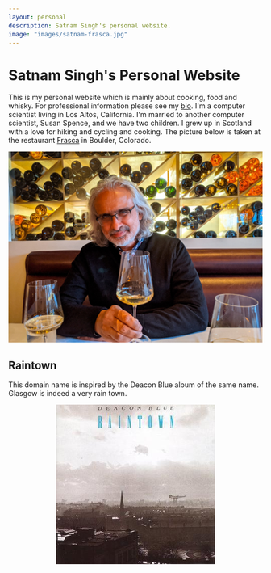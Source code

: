```yaml
---
layout: personal
description: Satnam Singh's personal website.
image: "images/satnam-frasca.jpg"
---
```

# Satnam Singh's Personal Website

This is my personal website which is mainly about cooking, food and whisky. For professional information please see my [bio](https://satnam.fpcastle.com/bio). I'm a computer scientist living in Los Altos, California. I'm married to another computer scientist, Susan Spence, and we have two children. I grew up in Scotland with a love for hiking and cycling and cooking. The picture below is taken at the restaurant [Frasca](https://www.frascafoodandwine.com/) in Boulder, Colorado.

![Satnam at Frasca](images/satnam-frasca.jpg)

## Raintown
This domain name is inspired by the Deacon Blue album of the same name. Glasgow is indeed a very rain town.

<p align="center"> <img src="images/raintown.jpg"></p>

